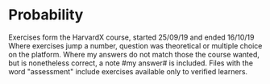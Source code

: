 # Probability

Exercises form the HarvardX course, started 25/09/19 and ended 16/10/19
Where exercises jump a number, question was theoretical or multiple choice on the platform. Where my answers do not match those the
course wanted, but is nonetheless correct, a note #my answer# is included. Files with the word "assessment" include exercises available
only to verified learners.
